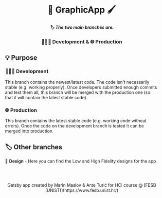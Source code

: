 <h1 align="center">
  🎨 GraphicApp 🖌️
</h1>
<h5 align="center">
  🏷️ The two main branches are:
</h5>
<h3 align="center">
  👨🏼‍💻 Development & 🌐 Production
</h3>

## 💡 Purpose

### 👨🏼‍💻 Development

This branch contains the newest/latest code. The code isn't necessarily stable (e.g. working properly). Once developers submitted enough commits and test them all, this branch will be merged with the production one (so that it will contain the latest stable code).

### 🌐 Production

This branch contains the latest stable code (e.g. working code without errors). Once the code on the development branch is tested it can be merged into production.

## 🏷️ Other branches

🍭 **Design** - Here you can find the Low and High Fidelity designs for the app

<br>
<br>
<p align="center">
Gatsby app created by Marin Maslov & Ante Turić for HCI course @ [FESB (UNIST)](https://www.fesb.unist.hr/)
</p>
